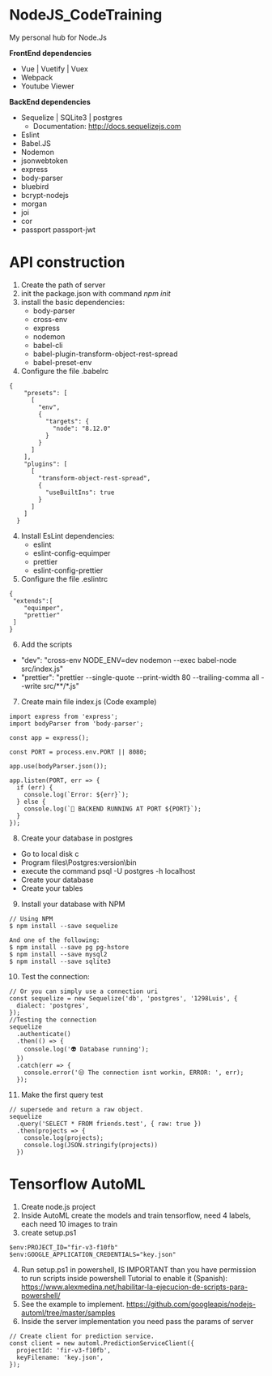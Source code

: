 # NodeJS_CodeTraining
My personal hub for Node.Js

**FrontEnd dependencies**
- Vue | Vuetify | Vuex
- Webpack
- Youtube Viewer

**BackEnd dependencies**
- Sequelize | SQLite3 | postgres 
  - Documentation: http://docs.sequelizejs.com
- Eslint
- Babel.JS
- Nodemon
- jsonwebtoken
- express
- body-parser
- bluebird
- bcrypt-nodejs
- morgan
- joi
- cor
- passport passport-jwt

# API construction
1. Create the path of server
2. init the package.json with command *npm init*
3. install the basic dependencies:
    - body-parser
    - cross-env
    - express
    - nodemon
    - babel-cli
    - babel-plugin-transform-object-rest-spread
    - babel-preset-env
4. Configure the file .babelrc
~~~~
{
    "presets": [
      [
        "env",
        {
          "targets": {
            "node": "8.12.0"
          }
        }
      ]
    ],
    "plugins": [
      [
        "transform-object-rest-spread",
        {
          "useBuiltIns": true
        }
      ]
    ]
  }
~~~~
4. Install EsLint dependencies:
    - eslint
    - eslint-config-equimper
    - prettier
    - eslint-config-prettier
5. Configure the file .eslintrc 
~~~~
{
 "extends":[
    "equimper",
    "prettier"
 ]
}
~~~~
6. Add the scripts
  - "dev": "cross-env NODE_ENV=dev nodemon --exec babel-node src/index.js"
  - "prettier": "prettier --single-quote --print-width 80 --trailing-comma all --write src/**/*.js"
7. Create main file index.js (Code example)
~~~~
import express from 'express';
import bodyParser from 'body-parser';

const app = express();

const PORT = process.env.PORT || 8080;

app.use(bodyParser.json());

app.listen(PORT, err => {
  if (err) {
    console.log(`Error: ${err}`);
  } else {
    console.log(`🚀 BACKEND RUNNING AT PORT ${PORT}`);
  }
});
~~~~
8. Create your database in postgres
  - Go to local disk c
  - Program files\Postgres\:version\bin
  - execute the command psql -U postgres -h localhost 
  - Create your database
  - Create your tables
9. Install your database with NPM
~~~~
// Using NPM
$ npm install --save sequelize

And one of the following:
$ npm install --save pg pg-hstore
$ npm install --save mysql2
$ npm install --save sqlite3
~~~~
10. Test the connection:
~~~~
// Or you can simply use a connection uri
const sequelize = new Sequelize('db', 'postgres', '1298Luis', {
  dialect: 'postgres',
});
//Testing the connection
sequelize
  .authenticate()
  .then(() => {
    console.log('👽 Database running');
  })
  .catch(err => {
    console.error('😒 The connection isnt workin, ERROR: ', err);
  });
~~~~
11. Make the first query test
~~~~
// supersede and return a raw object.
sequelize
  .query('SELECT * FROM friends.test', { raw: true })
  .then(projects => {
    console.log(projects);
    console.log(JSON.stringify(projects))
  })
~~~~

# Tensorflow AutoML
1. Create node.js project
2. Inside AutoML create the models and train tensorflow, need 4 labels, each need 10 images to train
3. create setup.ps1 
```
$env:PROJECT_ID="fir-v3-f10fb"
$env:GOOGLE_APPLICATION_CREDENTIALS="key.json"
```
4. Run setup.ps1 in powershell, IS IMPORTANT than you have permission to run scripts inside powershell
Tutorial to enable it (Spanish): https://www.alexmedina.net/habilitar-la-ejecucion-de-scripts-para-powershell/
5. See the example to implement.
https://github.com/googleapis/nodejs-automl/tree/master/samples
6. Inside the server implementation you need pass the params of server
```
// Create client for prediction service.
const client = new automl.PredictionServiceClient({
  projectId: 'fir-v3-f10fb',
  keyFilename: 'key.json',
});
```